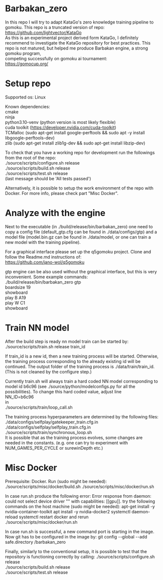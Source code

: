 # Barbakan_zero
In this repo I will try to adapt KataGo's zero knowledge training pipeline to gomoku. This repo is a truncated version of repo:  
https://github.com/lightvector/KataGo  
As this is an experimental project derived form KataGo, I definitely recommend to investigate the KataGo repository for best practices. This repo is not matured, but helped me produce Barbakan engine, a strong gomoku program,  
competing successfully on gomoku ai tournament:  
https://gomocup.org/


# Setup repo
Supported os: Linux  

Known dependencies:  
cmake  
ninja  
python3.10-venv (python version is most likely flexible)  
cuda toolkit (https://developer.nvidia.com/cuda-toolkit)  
TCMalloc (sudo apt-get install google-perftools && sudo apt -y install libgoogle-perftools-dev)  
zlib (sudo apt-get install zlib1g-dev && sudo apt-get install libzip-dev)

To check that you have a working repo for development run the followings from the root of the repo:  
./source/scripts/configure.sh release  
./source/scripts/build.sh release  
./source/scripts/test.sh release  
(last message should be 'All tests passed')  

Alternatively, it is possible to setup the work environment of the repo with Docker. For more info, please check part "Misc Docker". 

# Analyze with the engine
Next to the executable (in ./build/release/bin/barbakan_zero) one need to copy a config file (default_gtp.cfg can be found in ./data/configs/gtp) and a model file (model.bin.gz can be found in ./data/model, or one can train a new model with the training pipeline).  

For a graphical interface please set up the q5gomoku project. Clone and follow the Readme.md instructions of:  
https://github.com/jano-wol/q5gomoku

gtp engine can be also used without the graphical interface, but this is very inconvenient. Some example commands:  
./build/release/bin/barbakan_zero gtp  
boardsize 19  
showboard  
play B A19  
play W C1  
showboard

# Train NN model
After the build step is ready nn model train can be started by:  
./source/scripts/train.sh release train_id

If train_id is a new id, then a new training process will be started. Otherwise, the training process corresponding to the already existing id will be continued. The output folder of the training process is ./data/train/train_id. (This is not cleaned by the configure step.)

Currently train.sh will always train a hard coded NN model corresponding to model id b6c96 (see ./source/python/modelconfigs.py for all the possibilities). 
To change this hard coded value, adjust line  
NN_ID=b6c96  
in   
./source/scripts/train/loop_call.sh  

The training process hyperparameters are determined by the following files:  
./data/configs/selfplay/gatekeeper_train.cfg.in  
./data/configs/selfplay/selfplay_train.cfg.in  
./source/scripts/train/synchronous_loop.sh  
It is possible that as the training process evolves, some changes are needed in the constants. (e.g. one can try to experiment with NUM_GAMES_PER_CYCLE or surewinDepth etc.)

# Misc Docker
Prerequisite: Docker.
Run (sudo might be needed):
./source/scripts/misc/docker/build.sh 
./source/scripts/misc/docker/run.sh 

In case run.sh produce the following error:
Error response from daemon: could not select device driver "" with capabilities: [[gpu]].
try the following commands on the host machine (sudo might be needed):
apt-get install -y nvidia-container-toolkit
apt install -y nvidia-docker2 
systemctl daemon-reload
systemctl restart docker
and rerun
./source/scripts/misc/docker/run.sh

In case run.sh is successful, a new command port is starting in the image. Now git has to be configured in the image by:
git config --global --add safe.directory /barbakan_zero

Finally, similarly to the conventional setup, it is possible to test that the repository is functioning correctly by calling:
./source/scripts/configure.sh release  
./source/scripts/build.sh release  
./source/scripts/test.sh release  

